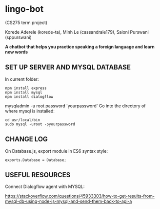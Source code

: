 # lingo-bot
(CS275 term project)

Korede Aderele (korede-ta), Minh Le (cassandrale179), Saloni Purswani (sppurswani)

__A chatbot that helps you practice speaking a foreign language and learn new words__


## SET UP SERVER AND MYSQL DATABASE
In current folder:
```
npm install express
npm install mysql
npm install dialogflow
```

mysqladmin -u root password 'yourpassword'
Go into the directory of where mysql is installed:
```
cd usr/local/bin
sudo mysql -uroot -pyourpassword
```


## CHANGE LOG
On Database.js, export module in ES6 syntax style:
```
exports.Database = Database;
```


## USEFUL RESOURCES 
Connect Dialogflow agent with MYSQL:

https://stackoverflow.com/questions/45933303/how-to-get-results-from-mysql-db-using-node-js-mysql-and-send-them-back-to-api-a  
